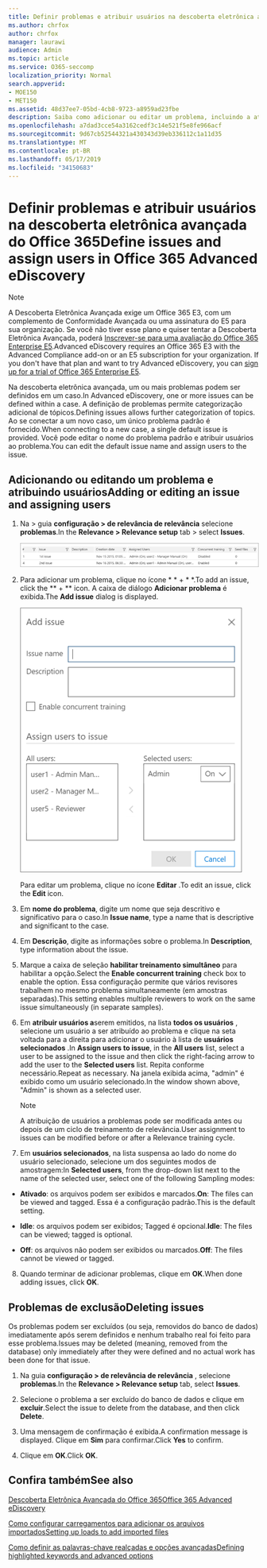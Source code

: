 ```yaml
---
title: Definir problemas e atribuir usuários na descoberta eletrônica avançada do Office 365
ms.author: chrfox
author: chrfox
manager: laurawi
audience: Admin
ms.topic: article
ms.service: O365-seccomp
localization_priority: Normal
search.appverid:
- MOE150
- MET150
ms.assetid: 48d37ee7-05bd-4cb8-9723-a8959ad23fbe
description: Saiba como adicionar ou editar um problema, incluindo a atribuição de usuários a ele ou a exclusão de um problema para um caso de descoberta eletrônica na descoberta eletrônica avançada do Office 365.
ms.openlocfilehash: a7dad3cce54a3162cedf3c14e521f5e8fe966acf
ms.sourcegitcommit: 9d67cb52544321a430343d39eb336112c1a11d35
ms.translationtype: MT
ms.contentlocale: pt-BR
ms.lasthandoff: 05/17/2019
ms.locfileid: "34150683"
---
```

# <a name="define-issues-and-assign-users-in-office-365-advanced-ediscovery"></a><span data-ttu-id="7101d-103">Definir problemas e atribuir usuários na descoberta eletrônica avançada do Office 365</span><span class="sxs-lookup"><span data-stu-id="7101d-103">Define issues and assign users in Office 365 Advanced eDiscovery</span></span>

> [!NOTE]
> <span data-ttu-id="7101d-p101">A Descoberta Eletrônica Avançada exige um Office 365 E3, com um complemento de Conformidade Avançada ou uma assinatura do E5 para sua organização. Se você não tiver esse plano e quiser tentar a Descoberta Eletrônica Avançada, poderá [Inscrever-se para uma avaliação do Office 365 Enterprise E5](https://go.microsoft.com/fwlink/p/?LinkID=698279).</span><span class="sxs-lookup"><span data-stu-id="7101d-p101">Advanced eDiscovery requires an Office 365 E3 with the Advanced Compliance add-on or an E5 subscription for your organization. If you don't have that plan and want to try Advanced eDiscovery, you can [sign up for a trial of Office 365 Enterprise E5](https://go.microsoft.com/fwlink/p/?LinkID=698279).</span></span> 
  
<span data-ttu-id="7101d-106">Na descoberta eletrônica avançada, um ou mais problemas podem ser definidos em um caso.</span><span class="sxs-lookup"><span data-stu-id="7101d-106">In Advanced eDiscovery, one or more issues can be defined within a case.</span></span> <span data-ttu-id="7101d-107">A definição de problemas permite categorização adicional de tópicos.</span><span class="sxs-lookup"><span data-stu-id="7101d-107">Defining issues allows further categorization of topics.</span></span> <span data-ttu-id="7101d-108">Ao se conectar a um novo caso, um único problema padrão é fornecido.</span><span class="sxs-lookup"><span data-stu-id="7101d-108">When connecting to a new case, a single default issue is provided.</span></span> <span data-ttu-id="7101d-109">Você pode editar o nome do problema padrão e atribuir usuários ao problema.</span><span class="sxs-lookup"><span data-stu-id="7101d-109">You can edit the default issue name and assign users to the issue.</span></span> 
  
## <a name="adding-or-editing-an-issue-and-assigning-users"></a><span data-ttu-id="7101d-110">Adicionando ou editando um problema e atribuindo usuários</span><span class="sxs-lookup"><span data-stu-id="7101d-110">Adding or editing an issue and assigning users</span></span>

1. <span data-ttu-id="7101d-111">Na \> guia **configuração \> de relevância de relevância** selecione **problemas**.</span><span class="sxs-lookup"><span data-stu-id="7101d-111">In the **Relevance \> Relevance setup** tab \> select **Issues**.</span></span>
    
    ![Problemas de instalação de relevância](media/dfd8f9ef-b167-4ed9-980e-00ae98a97169.png)
  
2. <span data-ttu-id="7101d-113">Para adicionar um problema, clique no ícone \* \* + \* \*.</span><span class="sxs-lookup"><span data-stu-id="7101d-113">To add an issue, click the \*\* + \*\* icon.</span></span> <span data-ttu-id="7101d-114">A caixa de diálogo **Adicionar problema** é exibida.</span><span class="sxs-lookup"><span data-stu-id="7101d-114">The **Add issue** dialog is displayed.</span></span> 
    
    ![Problema de adição de instalação de Relevância](media/c8e94982-139a-472a-b85d-282f2d742046.png)
  
    <span data-ttu-id="7101d-116">Para editar um problema, clique no ícone **Editar** .</span><span class="sxs-lookup"><span data-stu-id="7101d-116">To edit an issue, click the **Edit** icon.</span></span> 
    
3. <span data-ttu-id="7101d-117">Em **nome do problema**, digite um nome que seja descritivo e significativo para o caso.</span><span class="sxs-lookup"><span data-stu-id="7101d-117">In **Issue name**, type a name that is descriptive and significant to the case.</span></span> 
    
4. <span data-ttu-id="7101d-118">Em **Descrição**, digite as informações sobre o problema.</span><span class="sxs-lookup"><span data-stu-id="7101d-118">In **Description**, type information about the issue.</span></span>
    
5. <span data-ttu-id="7101d-119">Marque a caixa de seleção **habilitar treinamento simultâneo** para habilitar a opção.</span><span class="sxs-lookup"><span data-stu-id="7101d-119">Select the **Enable concurrent training** check box to enable the option.</span></span> <span data-ttu-id="7101d-120">Essa configuração permite que vários revisores trabalhem no mesmo problema simultaneamente (em amostras separadas).</span><span class="sxs-lookup"><span data-stu-id="7101d-120">This setting enables multiple reviewers to work on the same issue simultaneously (in separate samples).</span></span> 
    
6. <span data-ttu-id="7101d-121">Em **atribuir usuários a**serem emitidos, na lista **todos os usuários** , selecione um usuário a ser atribuído ao problema e clique na seta voltada para a direita para adicionar o usuário à lista de **usuários selecionados** .</span><span class="sxs-lookup"><span data-stu-id="7101d-121">In **Assign users to issue**, in the **All users** list, select a user to be assigned to the issue and then click the right-facing arrow to add the user to the **Selected users** list.</span></span> <span data-ttu-id="7101d-122">Repita conforme necessário.</span><span class="sxs-lookup"><span data-stu-id="7101d-122">Repeat as necessary.</span></span> <span data-ttu-id="7101d-123">Na janela exibida acima, "admin" é exibido como um usuário selecionado.</span><span class="sxs-lookup"><span data-stu-id="7101d-123">In the window shown above, "Admin" is shown as a selected user.</span></span> 
    
    > [!NOTE]
    > <span data-ttu-id="7101d-124">A atribuição de usuários a problemas pode ser modificada antes ou depois de um ciclo de treinamento de relevância.</span><span class="sxs-lookup"><span data-stu-id="7101d-124">User assignment to issues can be modified before or after a Relevance training cycle.</span></span> 
  
7. <span data-ttu-id="7101d-125">Em **usuários selecionados**, na lista suspensa ao lado do nome do usuário selecionado, selecione um dos seguintes modos de amostragem:</span><span class="sxs-lookup"><span data-stu-id="7101d-125">In **Selected users**, from the drop-down list next to the name of the selected user, select one of the following Sampling modes:</span></span> 
    
  - <span data-ttu-id="7101d-126">**Ativado**: os arquivos podem ser exibidos e marcados.</span><span class="sxs-lookup"><span data-stu-id="7101d-126">**On**: The files can be viewed and tagged.</span></span> <span data-ttu-id="7101d-127">Essa é a configuração padrão.</span><span class="sxs-lookup"><span data-stu-id="7101d-127">This is the default setting.</span></span>
    
  - <span data-ttu-id="7101d-128">**Idle**: os arquivos podem ser exibidos; Tagged é opcional.</span><span class="sxs-lookup"><span data-stu-id="7101d-128">**Idle**: The files can be viewed; tagged is optional.</span></span>
    
  - <span data-ttu-id="7101d-129">**Off**: os arquivos não podem ser exibidos ou marcados.</span><span class="sxs-lookup"><span data-stu-id="7101d-129">**Off**: The files cannot be viewed or tagged.</span></span>
    
8. <span data-ttu-id="7101d-130">Quando terminar de adicionar problemas, clique em **OK**.</span><span class="sxs-lookup"><span data-stu-id="7101d-130">When done adding issues, click **OK**.</span></span>
    
## <a name="deleting-issues"></a><span data-ttu-id="7101d-131">Problemas de exclusão</span><span class="sxs-lookup"><span data-stu-id="7101d-131">Deleting issues</span></span>

<span data-ttu-id="7101d-132">Os problemas podem ser excluídos (ou seja, removidos do banco de dados) imediatamente após serem definidos e nenhum trabalho real foi feito para esse problema.</span><span class="sxs-lookup"><span data-stu-id="7101d-132">Issues may be deleted (meaning, removed from the database) only immediately after they were defined and no actual work has been done for that issue.</span></span> 
  
1. <span data-ttu-id="7101d-133">Na guia **configuração \> de relevância de relevância** , selecione **problemas**.</span><span class="sxs-lookup"><span data-stu-id="7101d-133">In the **Relevance \> Relevance setup** tab, select **Issues**.</span></span>
    
2. <span data-ttu-id="7101d-134">Selecione o problema a ser excluído do banco de dados e clique em **excluir**.</span><span class="sxs-lookup"><span data-stu-id="7101d-134">Select the issue to delete from the database, and then click **Delete**.</span></span>
    
3. <span data-ttu-id="7101d-135">Uma mensagem de confirmação é exibida.</span><span class="sxs-lookup"><span data-stu-id="7101d-135">A confirmation message is displayed.</span></span> <span data-ttu-id="7101d-136">Clique em **Sim** para confirmar.</span><span class="sxs-lookup"><span data-stu-id="7101d-136">Click **Yes** to confirm.</span></span> 
    
4. <span data-ttu-id="7101d-137">Clique em **OK**.</span><span class="sxs-lookup"><span data-stu-id="7101d-137">Click **OK**.</span></span>
    
## <a name="see-also"></a><span data-ttu-id="7101d-138">Confira também</span><span class="sxs-lookup"><span data-stu-id="7101d-138">See also</span></span>

[<span data-ttu-id="7101d-139">Descoberta Eletrônica Avançada do Office 365</span><span class="sxs-lookup"><span data-stu-id="7101d-139">Office 365 Advanced eDiscovery</span></span>](office-365-advanced-ediscovery.md)
  
[<span data-ttu-id="7101d-140">Como configurar carregamentos para adicionar os arquivos importados</span><span class="sxs-lookup"><span data-stu-id="7101d-140">Setting up loads to add imported files</span></span>](set-up-loads-to-add-imported-files.md)
  
[<span data-ttu-id="7101d-141">Como definir as palavras-chave realçadas e opções avançadas</span><span class="sxs-lookup"><span data-stu-id="7101d-141">Defining highlighted keywords and advanced options</span></span>](define-highlighted-keywords-and-advanced-options.md)

